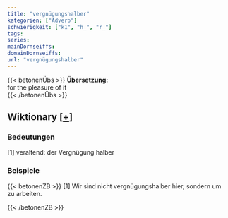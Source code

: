 ```yaml
---
title: "vergnügungshalber"
kategorien: ["Adverb"]
schwierigkeit: ["k1", "h_", "r_"]
tags:
series:
mainDornseiffs:
domainDornseiffs:
url: "vergnügungshalber"
---
```


{{< betonenÜbs >}}
**Übersetzung:**  
for the pleasure  of it  
{{< /betonenÜbs >}}

## Wiktionary [[+](https://de.wiktionary.org/wiki/vergnügungshalber)]

### Bedeutungen
[1] veraltend: der Vergnügung halber  

### Beispiele
{{< betonenZB >}}
[1] Wir sind nicht vergnügungshalber hier, sondern um zu arbeiten.  

{{< /betonenZB >}}

